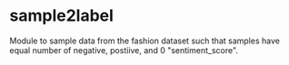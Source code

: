 # sample2label
Module to sample data from the fashion dataset such that samples have equal number of negative, postiive, and 0 "sentiment_score".
